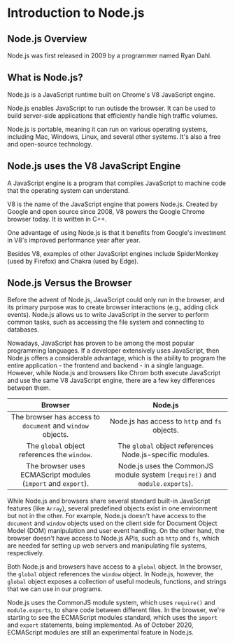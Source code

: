 # Introduction to Node.js

## Node.js Overview

Node.js was first released in 2009 by a programmer named Ryan Dahl.

## What is Node.js?

Node.js is a JavaScript runtime built on Chrome's V8 JavaScript engine.

Node.js enables JavaScript to run outisde the browser. It can be used to build server-side applications that efficiently handle high traffic volumes.

Node.js is portable, meaning it can run on various operating systems, including Mac, Windows, Linux, and several other systems. It's also a free and open-source technology.

## Node.js uses the V8 JavaScript Engine

A JavaScript engine is a program that compiles JavaScript to machine code that the operating system can understand.

V8 is the name of the JavaScript engine that powers Node.js. Created by Google and open source since 2008, V8 powers the Google Chrome browser today. It is written in C++.

One advantage of using Node.js is that it benefits from Google's investment in V8's improved performance year after year.

Besides V8, examples of other JavaScript engines include SpiderMonkey (used by Firefox) and Chakra (used by Edge).

## Node.js Versus the Browser

Before the advent of Node.js, JavaScript could only run in the browser, and its primary purpose was to create browser interactions (e.g., adding click events). Node.js allows us to write JavaScript in the server to perform common tasks, such as accessing the file system and connecting to databases.

Nowadays, JavaScript has proven to be among the most popular programming languages. If a developer extensively uses JavaScript, then Node.js offers a considerable advantage, which is the ability to program the entire application - the frontend and backend - in a single language. However, while Node.js and browsers like Chrom both execute JavaScript and use the same V8 JavaScript engine, there are a few key differences between them.

| Browser                                                      | Node.js                                                                     |
| :----------------------------------------------------------: | :-------------------------------------------------------------------------: |
| The browser has access to `document` and `window` objects.   | Node.js has access to `http` and `fs` objects.                              |
| The `global` object references the `window`.                 | The `global` object references Node.js-specific modules.                    |
| The browser uses ECMAScript modules (`import` and `export`). | Node.js uses the CommonJS module system (`require()` and `module.exports`). |

While Node.js and browsers share several standard built-in JavaScript features (like `Array`), several predefined objects exist in one environment but not in the other. For example, Node.js doesn't have access to the `document` and `window` objects used on the client side for Document Object Model (DOM) manipulation and user event handling. On the other hand, the browser doesn't have access to Node.js APIs, such as `http` and `fs`, which are needed for setting up web servers and manipulating file systems, respectively.

Both Node.js and browsers have access to a `global` object. In the browser, the `global` object references the `window` object. In Node.js, however, the `global` object exposes a collection of useful modeuls, functions, and strings that we can use in our programs.

Node.js uses the CommonJS module system, which uses `require()` and `module.exports`, to share code between different files. In the browser, we're starting to see the ECMAScript modules standard, which uses the `import` and `export` statements, being implemented. As of October 2020, ECMAScript modules are still an experimental feature in Node.js.
